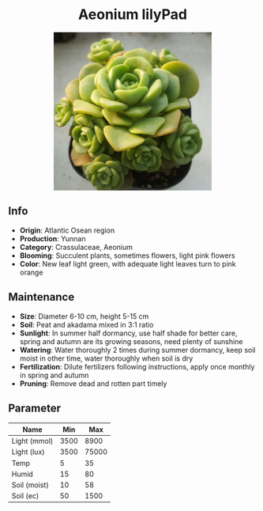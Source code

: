 <h1 align='center'>Aeonium lilyPad</h1>
<p align="center">
    <img 
        align='center'
        width='320'
        src="../images/aeonium lilypad.png" 
        alt='Aeonium lilyPad' />
</p>

## Info

 - **Origin**: Atlantic Osean region
 - **Production**: Yunnan
 - **Category**: Crassulaceae, Aeonium
 - **Blooming**: Succulent plants, sometimes flowers, light pink flowers
 - **Color**: New leaf light green, with adequate light leaves turn to pink orange

## Maintenance

 - **Size**: Diameter 6-10 cm, height 5-15 cm
 - **Soil**: Peat and akadama mixed in 3:1 ratio
 - **Sunlight**: In summer half dormancy, use half shade for better care, spring and autumn are its growing seasons, need plenty of sunshine
 - **Watering**: Water thoroughly 2 times during summer dormancy, keep soil moist in other time, water thoroughly when soil is dry
 - **Fertilization**: Dilute fertilizers following instructions,  apply once monthly in spring and autumn
 - **Pruning**: Remove dead and rotten part timely

## Parameter

| Name         | Min  | Max   |
|--------------|------|-------|
| Light (mmol) | 3500 | 8900  |
| Light (lux)  | 3500 | 75000 |
| Temp         | 5    | 35    |
| Humid        | 15   | 80    |
| Soil (moist) | 10   | 58    |
| Soil (ec)    | 50  | 1500  |